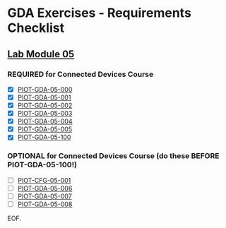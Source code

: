 # GDA Exercises - Requirements Checklist

## [Lab Module 05](https://github.com/orgs/programming-the-iot/projects/1#column-10488421)

### REQUIRED for Connected Devices Course

- [x] [PIOT-GDA-05-000](https://github.com/programming-the-iot/book-exercise-tasks/issues/38)
- [x] [PIOT-GDA-05-001](https://github.com/programming-the-iot/book-exercise-tasks/issues/62)
- [x] [PIOT-GDA-05-002](https://github.com/programming-the-iot/book-exercise-tasks/issues/142)
- [x] [PIOT-GDA-05-003](https://github.com/programming-the-iot/book-exercise-tasks/issues/64)
- [x] [PIOT-GDA-05-004](https://github.com/programming-the-iot/book-exercise-tasks/issues/70)
- [x] [PIOT-GDA-05-005](https://github.com/programming-the-iot/book-exercise-tasks/issues/66)
- [x] [PIOT-GDA-05-100](https://github.com/programming-the-iot/book-exercise-tasks/issues/36)

### OPTIONAL for Connected Devices Course (do these BEFORE PIOT-GDA-05-100!)
- [ ] [PIOT-CFG-05-001](https://github.com/programming-the-iot/book-exercise-tasks/issues/72)
- [ ] [PIOT-GDA-05-006](https://github.com/programming-the-iot/book-exercise-tasks/issues/65)
- [ ] [PIOT-GDA-05-007](https://github.com/programming-the-iot/book-exercise-tasks/issues/74)
- [ ] [PIOT-GDA-05-008](https://github.com/programming-the-iot/book-exercise-tasks/issues/79)

EOF.
